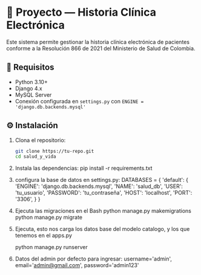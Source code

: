 
# 🏥 Proyecto — Historia Clínica Electrónica

Este sistema permite gestionar la historia clínica electrónica de pacientes conforme a la Resolución 866 de 2021 del Ministerio de Salud de Colombia.

## 🚀 Requisitos

- Python 3.10+
- Django 4.x
- MySQL Server
- Conexión configurada en `settings.py` con `ENGINE = 'django.db.backends.mysql'`

## ⚙️ Instalación

1. Clona el repositorio:
   ```bash
   git clone https://tu-repo.git
   cd salud_y_vida

2. Instala las dependencias:
    pip install -r requirements.txt

3. configura la base de datos en settings.py:
    DATABASES = {
        'default': {
            'ENGINE': 'django.db.backends.mysql',
            'NAME': 'salud_db',
            'USER': 'tu_usuario',
            'PASSWORD': 'tu_contraseña',
            'HOST': 'localhost',
            'PORT': '3306',
        }
    }

4. Ejecuta las migraciones en el Bash
    python manage.py makemigrations
    python manage.py migrate

5. Ejecuta, esto nos carga los datos base del modelo catalogo, y los que tenemos    en el apps.py

    python manage.py runserver

6. Datos del admin por defecto para ingresar:
    username='admin',
    email='admin@gmail.com',
    password='admin123'